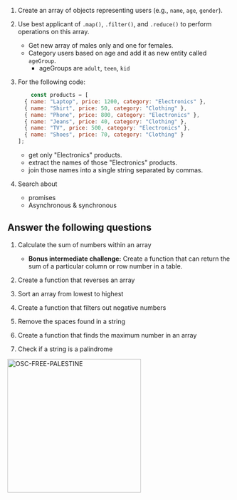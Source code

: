 1. Create an array of objects representing users (e.g., `name`, `age`, `gender`).
2. Use best applicant of `.map()`, `.filter()`, and `.reduce()` to perform operations on this array.
    - Get new array of males only and one for females.
    - Category users based on age and add it as new entity called `ageGroup`.
        - ageGroups are `adult`, `teen`, `kid`
3. For the following code: 
    ```javascript
        const products = [
      { name: "Laptop", price: 1200, category: "Electronics" },
      { name: "Shirt", price: 50, category: "Clothing" },
      { name: "Phone", price: 800, category: "Electronics" },
      { name: "Jeans", price: 40, category: "Clothing" },
      { name: "TV", price: 500, category: "Electronics" },
      { name: "Shoes", price: 70, category: "Clothing" }
    ];
    ```
    - get only "Electronics" products.
    - extract the names of those "Electronics" products.
    - join those names into a single string separated by commas.

 

3. Search about 
    - promises 
    - Asynchronous & synchronous 


 ## Answer the following questions

 1. Calculate the sum of numbers within an array
    - **Bonus intermediate challenge:** Create a function that can return the sum of a particular column or row number in a table.


 2. Create a function that reverses an array

 3. Sort an array from lowest to highest

 4. Create a function that filters out negative numbers

 5. Remove the spaces found in a string

 6. Create a function that finds the maximum number in an array


 7. Check if a string is a palindrome


<img src="https://i.ibb.co/HK4qMjj/OSCLogo.png" alt="OSC-FREE-PALESTINE" width="300px" height="300px">
